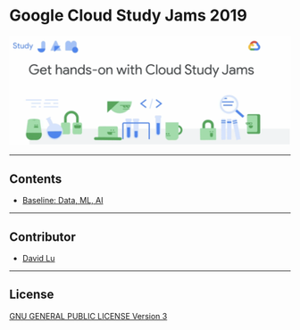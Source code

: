 # Google Cloud Study Jams 2019

![](res/studyjams.png)

---
## Contents

* [Baseline: Data, ML, AI](Baseline/)

---
## Contributor

* [David Lu](https://github.com/yungshenglu)

---
## License

[GNU GENERAL PUBLIC LICENSE Version 3](LICENSE)